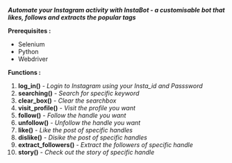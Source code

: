 ***Automate your Instagram activity with InstaBot - a customisable bot that likes, follows and extracts the popular tags***

**Prerequisites :**

  - Selenium
  - Python
  - Webdriver
  
**Functions :**
  1. **log_in()** -  *Login to Instagram using your Insta_id and Passsword*
  2. **searching()** - *Search for specific keyword*
  3. **clear_box()** -  *Clear the searchbox*
  4. **visit_profile()** - *Visit the profile you want*
  5. **follow()** -  *Follow the handle you want*
  6. **unfollow()** - *Unfollow the handle you want*
  7. **like()** - *Like the post of specific handles*
  8. **dislike()** - *Disike the post of specific handles*
  9. **extract_followers()** - *Extract the followers of specific handle*
  10. **story()** - *Check out the story of specific handle*
  
